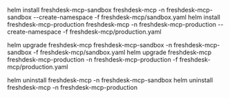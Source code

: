 helm install freshdesk-mcp-sandbox freshdesk-mcp -n freshdesk-mcp-sandbox --create-namespace -f freshdesk-mcp/sandbox.yaml
helm install freshdesk-mcp-production freshdesk-mcp -n freshdesk-mcp-production --create-namespace -f freshdesk-mcp/production.yaml

helm upgrade freshdesk-mcp freshdesk-mcp-sandbox -n freshdesk-mcp-sandbox -f freshdesk-mcp/sandbox.yaml
helm upgrade freshdesk-mcp freshdesk-mcp-production -n freshdesk-mcp-production -f freshdesk-mcp/production.yaml

helm uninstall freshdesk-mcp -n freshdesk-mcp-sandbox
helm uninstall freshdesk-mcp -n freshdesk-mcp-production